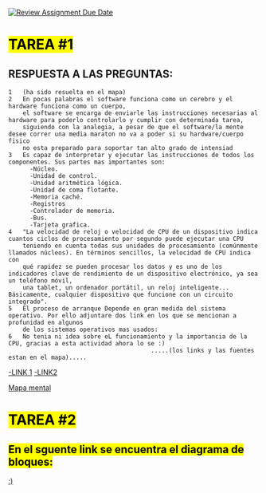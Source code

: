[![Review Assignment Due Date](https://classroom.github.com/assets/deadline-readme-button-22041afd0340ce965d47ae6ef1cefeee28c7c493a6346c4f15d667ab976d596c.svg)](https://classroom.github.com/a/sTWg933Z)

# <mark>TAREA #1</mark>
## RESPUESTA A LAS PREGUNTAS:
    1   (ha sido resuelta en el mapa)
    2   En pocas palabras el software funciona como un cerebro y el hardware funciona como un cuerpo, 
        el software se encarga de enviarle las instrucciones necesarias al hardware para poderlo controlarlo y cumplir con determinada tarea, 
        siguiendo con la analogia, a pesar de que el software/la mente desee correr una media maraton no va a poder si su hardware/cuerpo fisico 
        no esta preparado para soportar tan alto grado de intensiad
    3   Es capaz de interpretar y ejecutar las instrucciones de todos los componentes. Sus partes mas importantes son:
          -Núcleo.
          -Unidad de control.
          -Unidad aritmética lógica.
          -Unidad de coma flotante.
          -Memoria caché. 
          -Registros
          -Controlador de memoria.
          -Bus.
          -Tarjeta grafica.
    4   "La velocidad de reloj o velocidad de CPU de un dispositivo indica cuantos ciclos de procesamiento por segundo puede ejecutar una CPU 
        teniendo en cuenta todas sus unidades de procesamiento (comúnmente llamados núcleos). En términos sencillos, la velocidad de CPU indica con 
        qué rapidez se pueden procesar los datos y es uno de los indicadores clave de rendimiento de un dispositivo electrónico, ya sea un teléfono móvil,
        una tablet, un ordenador portátil, un reloj inteligente... Básicamente, cualquier dispositivo que funcione con un circuito integrado". 
    5   El proceso de arranque Depende en gran medida del sistema operativo. Por ello adjuntare dos link en los que se mencionan a profunidad en algunos
        de los sistemas operativos mas usados: 
    6   No tenia ni idea sobre eL funcionamiento y la importancia de la CPU, gracias a esta actividad ahora lo se :)
                                            .....(los links y las fuentes estan en el mapa).....
[-LINK 1](https://www.ecured.cu/Proceso_de_Arranque_de_un_Ordenador) 
[-LINK2](https://www.profesionalreview.com/2023/07/02/proceso-arranque-pc/)

    
    
 [Mapa mental](https://www.canva.com/design/DAGLxezkcyU/-E4vBS-0M73QTVSXwhEqTA/view?utm_content=DAGLxezkcyU&utm_campaign=designshare&utm_medium=link&utm_source=editor) 




 # <mark>TAREA #2</mark>
## <mark>En el sguente link se encuentra el diagrama de bloques: </mark>
[:)](https://www.canva.com/design/DAGMYb6sYB4/aO0xZhjdx5joVSFmqdT1vA/edit?utm_content=DAGMYb6sYB4&utm_campaign=designshare&utm_medium=link2&utm_source=sharebutton)



